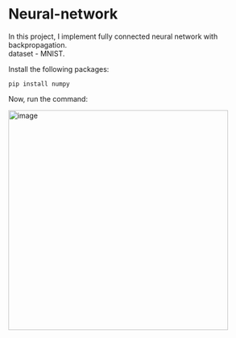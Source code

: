 # Neural-network

In this project, I implement fully connected neural network with backpropagation.<br/>
dataset - MNIST.

 Install the following packages: 
  ```
  pip install numpy
  ```
  Now, run the command:<br/>
  
  <img width="436" alt="image" src="https://user-images.githubusercontent.com/73131451/163054142-70e4837a-039b-474c-94e2-31367d69b724.png">
